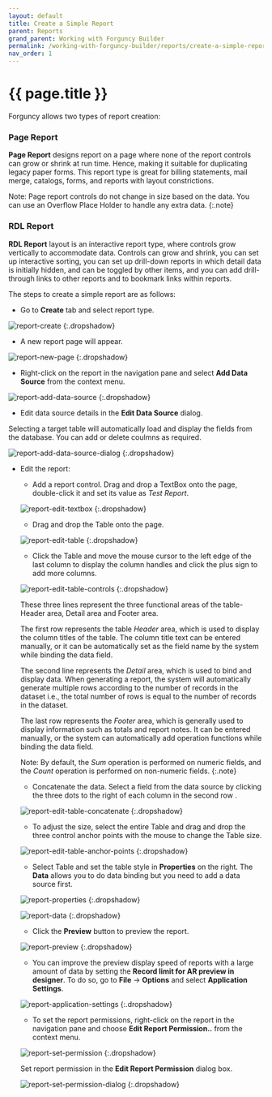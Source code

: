 ```yaml
---
layout: default
title: Create a Simple Report
parent: Reports
grand_parent: Working with Forguncy Builder
permalink: /working-with-forguncy-builder/reports/create-a-simple-report/
nav_order: 1
---
```


# {{ page.title }}

Forguncy allows two types of report creation:

### Page Report

**Page Report** designs report on a page where none of the report controls can grow or shrink at run time. Hence, making it suitable for duplicating legacy paper forms. This report type is great for billing statements, mail merge, catalogs, forms, and reports with layout constrictions. 

Note: Page report controls do not change in size based on the data. You can use an Overflow Place Holder to handle any extra data.
{:.note}

### RDL Report

**RDL Report** layout is an interactive report type, where controls grow vertically to accommodate data. Controls can grow and shrink, you can set up interactive sorting, you can set up drill-down reports in which detail data is initially hidden, and can be toggled by other items, and you can add drill-through links to other reports and to bookmark links within reports.

The steps to create a simple report are as follows:

- Go to **Create** tab and select report type.

![report-create](/assets/images/product-images/report-create.png)
{:.dropshadow}

- A new report page will appear.

![report-new-page](/assets/images/product-images/report-new-page.png)
{:.dropshadow}

- Right-click on the report in the navigation pane and select **Add Data Source** from the context menu. 

![report-add-data-source](/assets/images/product-images/report-add-data-source.png)
{:.dropshadow}

- Edit data source details in the **Edit Data Source** dialog. 

Selecting a target table will automatically load and display the fields from the database. You can add or delete coulmns as required.

![report-add-data-source-dialog](/assets/images/product-images/report-add-data-source-dialog.png)
{:.dropshadow}

- Edit the report:
    - Add a report control. Drag and drop a TextBox onto the page, double-click it and set its value as *Test Report*.

    ![report-edit-textbox](/assets/images/product-images/report-edit-textbox.png)
    {:.dropshadow}

    - Drag and drop the Table onto the page.

    ![report-edit-table](/assets/images/product-images/report-edit-table.png)
    {:.dropshadow}

    - Click the Table and move the mouse cursor to the left edge of the last column to display the column handles and click the plus sign to add more columns.

    ![report-edit-table-controls](/assets/images/product-images/report-edit-table-controls.png)
    {:.dropshadow}

    These three lines represent the three functional areas of the table- Header area, Detail area and Footer area.

    The first row represents the table *Header* area, which is used to display the column titles of the table. The column title text can be entered manually, or it can be automatically set as the field name by the system while binding the data field.
    
    The second line represents the *Detail* area, which is used to bind and display data. When generating a report, the system will automatically generate multiple rows according to the number of records in the dataset i.e., the total number of rows is equal to the number of records in the dataset.
    
    The last row represents the *Footer* area, which is generally used to display information such as totals and report notes. It can be entered manually, or the system can automatically add operation functions while binding the data field. 
    
    Note: By default, the *Sum* operation is performed on numeric fields, and the *Count* operation is performed on non-numeric fields.
    {:.note} 

    - Concatenate the data. Select a field from the data source by clicking the three dots to the right of each column in the second row .

    ![report-edit-table-concatenate](/assets/images/product-images/report-edit-table-concatenate.png)
    {:.dropshadow}

    - To adjust the size, select the entire Table and drag and drop the three control anchor points with the mouse to change the Table size.

    ![report-edit-table-anchor-points](/assets/images/product-images/report-edit-table-anchor-points.png)
    {:.dropshadow}

    - Select Table and set the table style in **Properties** on the right. The **Data** allows you to do data binding but you need to add a data source first.

    ![report-properties](/assets/images/product-images/report-properties.png)
    {:.dropshadow}

    ![report-data](/assets/images/product-images/report-data.png)
    {:.dropshadow}

    - Click the **Preview** button to preview the report. 

    ![report-preview](/assets/images/product-images/report-preview.png)
    {:.dropshadow}
    
    - You can improve the preview display speed of reports with a large amount of data by setting the **Record limit for AR preview in designer**. To do so, go to **File** -> **Options** and select **Application Settings**. 

    ![report-application-settings](/assets/images/product-images/report-application-settings.png)
    {:.dropshadow}

    - To set the report permissions, right-click on the report in the navigation pane and choose **Edit Report Permission..** from the context menu. 
    
    ![report-set-permission](/assets/images/product-images/report-set-permission.png)
    {:.dropshadow}

    Set report permission in the **Edit Report Permission** dialog box.

    ![report-set-permission-dialog](/assets/images/product-images/report-set-permission-dialog.png)
    {:.dropshadow}

    